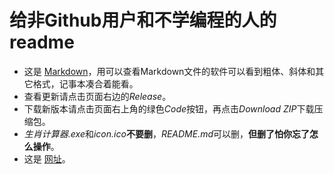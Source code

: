 # 给非Github用户和不学编程的人的readme
- 这是 [Markdown](https://baike.baidu.com/item/markdown/3245829?fr=aladdin)，用可以查看Markdown文件的软件可以看到粗体、斜体和其它格式，记事本凑合着能看。
- 查看更新请点击页面右边的*Release*。
- 下载新版本请点击页面右上角的绿色*Code*按钮，再点击*Download ZIP*下载压缩包。
- *生肖计算器.exe*和*icon.ico***不要删**，*README.md*可以删，**但删了怕你忘了怎么操作**。
- 这是 [网址](https://github.com/Yao-student/Chinese-Zodiac-Calculator)。
